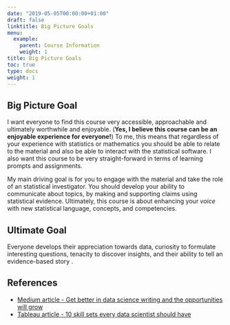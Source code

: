```yaml
---
date: "2019-05-05T00:00:00+01:00"
draft: false
linktitle: Big Picture Goals
menu:
  example:
    parent: Course Information
    weight: 1
title: Big Picture Goals
toc: true
type: docs
weight: 1
---
```



## Big Picture Goal

I want everyone to find this course very accessible, approachable and ultimately worthwhile and enjoyable. (**Yes, I believe this course can be an enjoyable experience for everyone!**) To me, this means that regardless of your experience with statistics or mathematics you should be able to relate to the material and also be able to interact with the statistical software. I also want this course to be very straight-forward in terms of learning prompts and assignments.  

My main driving goal is for you to engage with the material and take the role of an statistical investigator.  You should develop your ability to communicate about topics, by making and supporting claims using statistical evidence.  Ultimately, this course is about enhancing your *voice* with new statistical language, concepts, and competencies.

## Ultimate Goal
Everyone develops their appreciation towards data, curiosity to formulate interesting questions, tenacity to discover insights, and their ability to tell an evidence-based story .


## References
- [Medium article - Get better in data science writing and the opportunities will grow](https://towardsdatascience.com/get-better-in-data-science-writing-and-the-opportunities-will-grow-9d37fdada262)
- [Tableau article - 10 skill sets every data scientist should have](https://www.tableau.com/learn/articles/data-science-skills)



